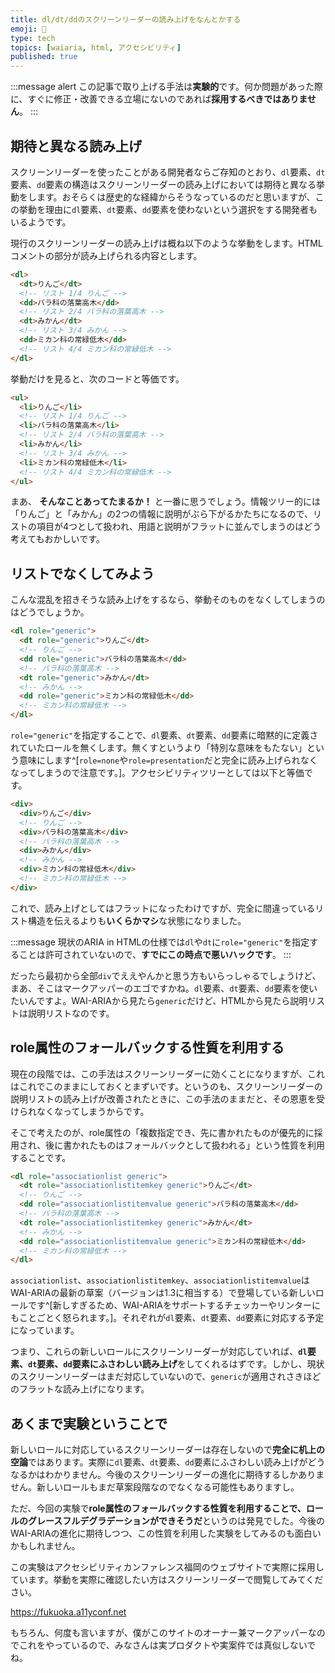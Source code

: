 ```yaml
---
title: dl/dt/ddのスクリーンリーダーの読み上げをなんとかする
emoji: 🤬
type: tech
topics: [waiaria, html, アクセシビリティ]
published: true
---
```


:::message alert
この記事で取り上げる手法は**実験的**です。何か問題があった際に、すぐに修正・改善できる立場にないのであれば**採用するべきではありません**。
:::

## 期待と異なる読み上げ

スクリーンリーダーを使ったことがある開発者ならご存知のとおり、`dl`要素、`dt`要素、`dd`要素の構造はスクリーンリーダーの読み上げにおいては期待と異なる挙動をします。おそらくは歴史的な経緯からそうなっているのだと思いますが、この挙動を理由に`dl`要素、`dt`要素、`dd`要素を使わないという選択をする開発者もいるようです。

現行のスクリーンリーダーの読み上げは概ね以下のような挙動をします。HTMLコメントの部分が読み上げられる内容とします。

```html
<dl>
  <dt>りんご</dt>
  <!-- リスト 1/4 りんご -->
  <dd>バラ科の落葉高木</dd>
  <!-- リスト 2/4 バラ科の落葉高木 -->
  <dt>みかん</dt>
  <!-- リスト 3/4 みかん -->
  <dd>ミカン科の常緑低木</dd>
  <!-- リスト 4/4 ミカン科の常緑低木 -->
</dl>
```

挙動だけを見ると、次のコードと等価です。

```html
<ul>
  <li>りんご</li>
  <!-- リスト 1/4 りんご -->
  <li>バラ科の落葉高木</li>
  <!-- リスト 2/4 バラ科の落葉高木 -->
  <li>みかん</li>
  <!-- リスト 3/4 みかん -->
  <li>ミカン科の常緑低木</li>
  <!-- リスト 4/4 ミカン科の常緑低木 -->
</ul>
```

まあ、 **そんなことあってたまるか！** と一番に思うでしょう。情報ツリー的には「りんご」と「みかん」の2つの情報に説明がぶら下がるかたちになるので、リストの項目が4つとして扱われ、用語と説明がフラットに並んでしまうのはどう考えてもおかしいです。

## リストでなくしてみよう

こんな混乱を招きそうな読み上げをするなら、挙動そのものをなくしてしまうのはどうでしょうか。

```html
<dl role="generic">
  <dt role="generic">りんご</dt>
  <!-- りんご -->
  <dd role="generic">バラ科の落葉高木</dd>
  <!-- バラ科の落葉高木 -->
  <dt role="generic">みかん</dt>
  <!-- みかん -->
  <dd role="generic">ミカン科の常緑低木</dd>
  <!-- ミカン科の常緑低木 -->
</dl>
```

`role="generic"`を指定することで、`dl`要素、`dt`要素、`dd`要素に暗黙的に定義されていたロールを無くします。無くすというより「特別な意味をもたない」という意味にします^[`role=none`や`role=presentation`だと完全に読み上げられなくなってしまうので注意です。]。アクセシビリティツリーとしては以下と等価です。

```html
<div>
  <div>りんご</div>
  <!-- りんご -->
  <div>バラ科の落葉高木</div>
  <!-- バラ科の落葉高木 -->
  <div>みかん</div>
  <!-- みかん -->
  <div>ミカン科の常緑低木</div>
  <!-- ミカン科の常緑低木 -->
</div>
```

これで、読み上げとしてはフラットになったわけですが、完全に間違っているリスト構造を伝えるよりも**いくらかマシ**な状態になりました。

:::message
現状のARIA in HTMLの仕様では`dl`や`dt`に`role="generic"`を指定することは許可されていないので、**すでにこの時点で悪いハックです**。
:::

だったら最初から全部`div`でええやんかと思う方もいらっしゃるでしょうけど、まあ、そこはマークアッパーのエゴですかね。`dl`要素、`dt`要素、`dd`要素を使いたいんですよ。WAI-ARIAから見たら`generic`だけど、HTMLから見たら説明リストは説明リストなのです。

## role属性のフォールバックする性質を利用する

現在の段階では、この手法はスクリーンリーダーに効くことになりますが、これはこれでこのままにしておくとまずいです。というのも、スクリーンリーダーの説明リストの読み上げが改善されたときに、この手法のままだと、その恩恵を受けられなくなってしまうからです。

そこで考えたのが、role属性の「複数指定でき、先に書かれたものが優先的に採用され、後に書かれたものはフォールバックとして扱われる」という性質を利用することです。

```html
<dl role="associationlist generic">
  <dt role="associationlistitemkey generic">りんご</dt>
  <!-- りんご -->
  <dd role="associationlistitemvalue generic">バラ科の落葉高木</dd>
  <!-- バラ科の落葉高木 -->
  <dt role="associationlistitemkey generic">みかん</dt>
  <!-- みかん -->
  <dd role="associationlistitemvalue generic">ミカン科の常緑低木</dd>
  <!-- ミカン科の常緑低木 -->
</dl>
```

`associationlist`、`associationlistitemkey`、`associationlistitemvalue`はWAI-ARIAの最新の草案（バージョンは1.3に相当する）で登場している新しいロールです^[新しすぎるため、WAI-ARIAをサポートするチェッカーやリンターにもことごとく怒られます。]。それぞれが`dl`要素、`dt`要素、`dd`要素に対応する予定になっています。

つまり、これらの新しいロールにスクリーンリーダーが対応していれば、**`dl`要素、`dt`要素、`dd`要素にふさわしい読み上げ**をしてくれるはずです。しかし、現状のスクリーンリーダーはまだ対応していないので、`generic`が適用されさきほどのフラットな読み上げになります。

## あくまで実験ということで

新しいロールに対応しているスクリーンリーダーは存在しないので**完全に机上の空論**ではあります。実際に`dl`要素、`dt`要素、`dd`要素にふさわしい読み上げがどうなるかはわかりません。今後のスクリーンリーダーの進化に期待するしかありません。新しいロールもまだ草案段階なのでなくなる可能性もありますし。

ただ、今回の実験で**role属性のフォールバックする性質を利用することで、ロールのグレースフルデグラデーションができそうだ**というのは発見でした。今後のWAI-ARIAの進化に期待しつつ、この性質を利用した実験をしてみるのも面白いかもしれません。

この実験はアクセシビリティカンファレンス福岡のウェブサイトで実際に採用しています。挙動を実際に確認したい方はスクリーンリーダーで閲覧してみてください。

https://fukuoka.a11yconf.net

もちろん、何度も言いますが、僕がこのサイトのオーナー兼マークアッパーなのでこれをやっているので、みなさんは実プロダクトや実案件では真似しないでね。
